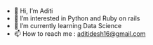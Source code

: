 - 👋 Hi, I’m Aditi
- 👀 I’m interested in Python and Ruby on rails 
- 🌱 I’m currently learning Data Science 
- 📫 How to reach me : aditidesh16@gmail.com
<!---
aditi-desh/aditi-desh is a ✨ special ✨ repository because its `README.md` (this file) appears on your GitHub profile.
You can click the Preview link to take a look at your changes.
--->
